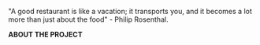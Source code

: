 "A good restaurant is like a vacation; it transports you, and it becomes a lot more than just about the food" - Philip Rosenthal.

**ABOUT THE PROJECT**
